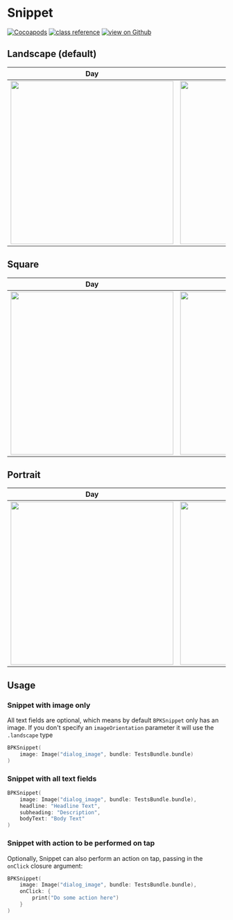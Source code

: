 # Snippet

[![Cocoapods](https://img.shields.io/cocoapods/v/Backpack-SwiftUI.svg?style=flat)](hhttps://cocoapods.org/pods/Backpack-SwiftUI)
[![class reference](https://img.shields.io/badge/Class%20reference-iOS-blue)](https://backpack.github.io/ios/versions/latest/swiftui/Structs/BPKSnippet.html)
[![view on Github](https://img.shields.io/badge/Source%20code-GitHub-lightgrey)](https://github.com/backpack/ios/tree/main/Backpack-SwiftUI/Snippet)

## Landscape (default)

| Day | Night |
| --- | --- |
| <img src="https://raw.githubusercontent.com/backpack/ios/main/screenshots/iPhone-swiftui_snippet___landscape_lm.png" alt="" width="375" /> |<img src="https://raw.githubusercontent.com/backpack/ios/main/screenshots/iPhone-swiftui_snippet___landscape_dm.png" alt="" width="375" /> |

## Square

| Day | Night |
| --- | --- |
| <img src="https://raw.githubusercontent.com/backpack/ios/main/screenshots/iPhone-swiftui_snippet___square_lm.png" alt="" width="375" /> |<img src="https://raw.githubusercontent.com/backpack/ios/main/screenshots/iPhone-swiftui_snippet___square_dm.png" alt="" width="375" /> |

## Portrait

| Day | Night |
| --- | --- |
| <img src="https://raw.githubusercontent.com/backpack/ios/main/screenshots/iPhone-swiftui_snippet___portrait_lm.png" alt="" width="375" /> |<img src="https://raw.githubusercontent.com/backpack/ios/main/screenshots/iPhone-swiftui_snippet___portrait_dm.png" alt="" width="375" /> |

## Usage

### Snippet with image only
All text fields are optional, which means by default `BPKSnippet` only has an image.
If you don't specify an `imageOrientation` parameter it will use the `.landscape` type

```swift
BPKSnippet(
    image: Image("dialog_image", bundle: TestsBundle.bundle)
)
```

### Snippet with all text fields 

```swift 
BPKSnippet(
    image: Image("dialog_image", bundle: TestsBundle.bundle),
    headline: "Headline Text",
    subheading: "Description",
    bodyText: "Body Text"
)
```

### Snippet with action to be performed on tap
Optionally, Snippet can also perform an action on tap, passing in the `onClick` closure argument:

```swift 
BPKSnippet(
    image: Image("dialog_image", bundle: TestsBundle.bundle),
    onClick: {
        print("Do some action here")
    }
)
```